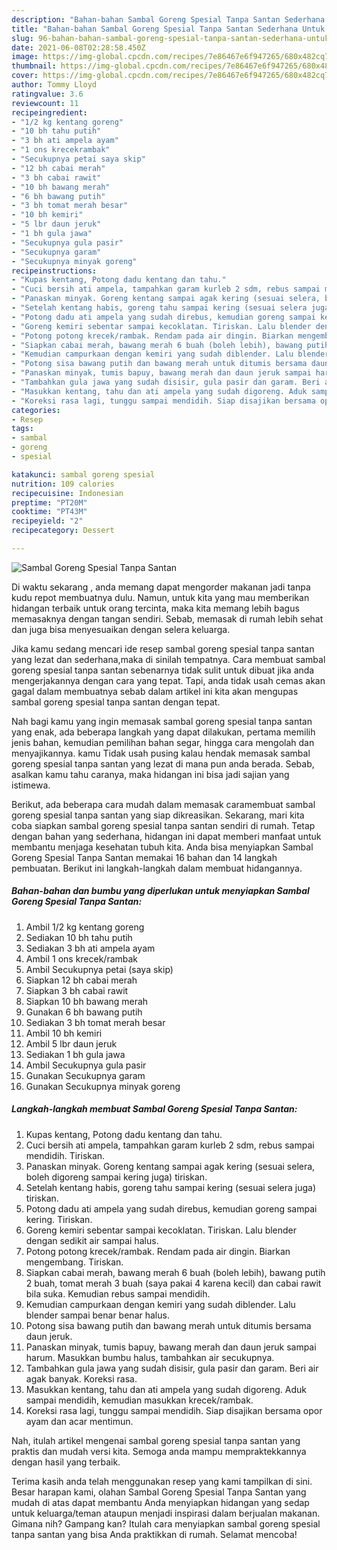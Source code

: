 ```yaml
---
description: "Bahan-bahan Sambal Goreng Spesial Tanpa Santan Sederhana Untuk Jualan"
title: "Bahan-bahan Sambal Goreng Spesial Tanpa Santan Sederhana Untuk Jualan"
slug: 96-bahan-bahan-sambal-goreng-spesial-tanpa-santan-sederhana-untuk-jualan
date: 2021-06-08T02:28:58.450Z
image: https://img-global.cpcdn.com/recipes/7e86467e6f947265/680x482cq70/sambal-goreng-spesial-tanpa-santan-foto-resep-utama.jpg
thumbnail: https://img-global.cpcdn.com/recipes/7e86467e6f947265/680x482cq70/sambal-goreng-spesial-tanpa-santan-foto-resep-utama.jpg
cover: https://img-global.cpcdn.com/recipes/7e86467e6f947265/680x482cq70/sambal-goreng-spesial-tanpa-santan-foto-resep-utama.jpg
author: Tommy Lloyd
ratingvalue: 3.6
reviewcount: 11
recipeingredient:
- "1/2 kg kentang goreng"
- "10 bh tahu putih"
- "3 bh ati ampela ayam"
- "1 ons krecekrambak"
- "Secukupnya petai saya skip"
- "12 bh cabai merah"
- "3 bh cabai rawit"
- "10 bh bawang merah"
- "6 bh bawang putih"
- "3 bh tomat merah besar"
- "10 bh kemiri"
- "5 lbr daun jeruk"
- "1 bh gula jawa"
- "Secukupnya gula pasir"
- "Secukupnya garam"
- "Secukupnya minyak goreng"
recipeinstructions:
- "Kupas kentang, Potong dadu kentang dan tahu."
- "Cuci bersih ati ampela, tampahkan garam kurleb 2 sdm, rebus sampai mendidih. Tiriskan."
- "Panaskan minyak. Goreng kentang sampai agak kering (sesuai selera, boleh digoreng sampai kering juga) tiriskan."
- "Setelah kentang habis, goreng tahu sampai kering (sesuai selera juga) tiriskan."
- "Potong dadu ati ampela yang sudah direbus, kemudian goreng sampai kering. Tiriskan."
- "Goreng kemiri sebentar sampai kecoklatan. Tiriskan. Lalu blender dengan sedikit air sampai halus."
- "Potong potong krecek/rambak. Rendam pada air dingin. Biarkan mengembang. Tiriskan."
- "Siapkan cabai merah, bawang merah 6 buah (boleh lebih), bawang putih 2 buah, tomat merah 3 buah (saya pakai 4 karena kecil) dan cabai rawit bila suka. Kemudian rebus sampai mendidih."
- "Kemudian campurkaan dengan kemiri yang sudah diblender. Lalu blender sampai benar benar halus."
- "Potong sisa bawang putih dan bawang merah untuk ditumis bersama daun jeruk."
- "Panaskan minyak, tumis bapuy, bawang merah dan daun jeruk sampai harum. Masukkan bumbu halus, tambahkan air secukupnya."
- "Tambahkan gula jawa yang sudah disisir, gula pasir dan garam. Beri air agak banyak. Koreksi rasa."
- "Masukkan kentang, tahu dan ati ampela yang sudah digoreng. Aduk sampai mendidih, kemudian masukkan krecek/rambak."
- "Koreksi rasa lagi, tunggu sampai mendidih. Siap disajikan bersama opor ayam dan acar mentimun."
categories:
- Resep
tags:
- sambal
- goreng
- spesial

katakunci: sambal goreng spesial 
nutrition: 109 calories
recipecuisine: Indonesian
preptime: "PT20M"
cooktime: "PT43M"
recipeyield: "2"
recipecategory: Dessert

---
```



![Sambal Goreng Spesial Tanpa Santan](https://img-global.cpcdn.com/recipes/7e86467e6f947265/680x482cq70/sambal-goreng-spesial-tanpa-santan-foto-resep-utama.jpg)

Di waktu  sekarang , anda memang dapat mengorder makanan jadi tanpa kudu repot membuatnya dulu. Namun, untuk kita yang mau memberikan hidangan terbaik untuk orang tercinta, maka kita memang lebih bagus memasaknya dengan tangan sendiri. Sebab, memasak di rumah lebih sehat dan juga bisa menyesuaikan dengan selera keluarga.

Jika kamu sedang mencari ide resep sambal goreng spesial tanpa santan yang lezat dan sederhana,maka di sinilah tempatnya. Cara membuat sambal goreng spesial tanpa santan  sebenarnya tidak sulit untuk dibuat jika anda mengerjakannya dengan cara yang tepat. Tapi, anda tidak usah cemas akan gagal dalam membuatnya 
sebab dalam artikel ini kita akan mengupas sambal goreng spesial tanpa santan dengan tepat.  



Nah bagi kamu yang ingin memasak sambal goreng spesial tanpa santan yang enak, ada beberapa langkah yang dapat dilakukan, pertama memilih jenis bahan, kemudian pemilihan bahan segar, hingga cara mengolah dan menyajikannya. kamu Tidak usah pusing kalau hendak memasak sambal goreng spesial tanpa santan yang lezat di mana pun anda berada. Sebab, asalkan kamu  tahu caranya, maka hidangan ini bisa jadi sajian yang istimewa.

Berikut, ada beberapa cara mudah dalam memasak caramembuat sambal goreng spesial tanpa santan yang siap dikreasikan. Sekarang, mari kita coba siapkan sambal goreng spesial tanpa santan sendiri di rumah. Tetap dengan bahan yang sederhana, hidangan ini dapat memberi manfaat untuk membantu menjaga kesehatan tubuh kita. Anda bisa menyiapkan Sambal Goreng Spesial Tanpa Santan memakai 16 bahan dan 14 langkah pembuatan. Berikut ini langkah-langkah dalam membuat hidangannya.

<!--inarticleads1-->

##### Bahan-bahan dan bumbu yang diperlukan untuk menyiapkan Sambal Goreng Spesial Tanpa Santan:

1. Ambil 1/2 kg kentang goreng
1. Sediakan 10 bh tahu putih
1. Sediakan 3 bh ati ampela ayam
1. Ambil 1 ons krecek/rambak
1. Ambil Secukupnya petai (saya skip)
1. Siapkan 12 bh cabai merah
1. Siapkan 3 bh cabai rawit
1. Siapkan 10 bh bawang merah
1. Gunakan 6 bh bawang putih
1. Sediakan 3 bh tomat merah besar
1. Ambil 10 bh kemiri
1. Ambil 5 lbr daun jeruk
1. Sediakan 1 bh gula jawa
1. Ambil Secukupnya gula pasir
1. Gunakan Secukupnya garam
1. Gunakan Secukupnya minyak goreng




<!--inarticleads2-->

##### Langkah-langkah membuat Sambal Goreng Spesial Tanpa Santan:

1. Kupas kentang, Potong dadu kentang dan tahu.
1. Cuci bersih ati ampela, tampahkan garam kurleb 2 sdm, rebus sampai mendidih. Tiriskan.
1. Panaskan minyak. Goreng kentang sampai agak kering (sesuai selera, boleh digoreng sampai kering juga) tiriskan.
1. Setelah kentang habis, goreng tahu sampai kering (sesuai selera juga) tiriskan.
1. Potong dadu ati ampela yang sudah direbus, kemudian goreng sampai kering. Tiriskan.
1. Goreng kemiri sebentar sampai kecoklatan. Tiriskan. Lalu blender dengan sedikit air sampai halus.
1. Potong potong krecek/rambak. Rendam pada air dingin. Biarkan mengembang. Tiriskan.
1. Siapkan cabai merah, bawang merah 6 buah (boleh lebih), bawang putih 2 buah, tomat merah 3 buah (saya pakai 4 karena kecil) dan cabai rawit bila suka. Kemudian rebus sampai mendidih.
1. Kemudian campurkaan dengan kemiri yang sudah diblender. Lalu blender sampai benar benar halus.
1. Potong sisa bawang putih dan bawang merah untuk ditumis bersama daun jeruk.
1. Panaskan minyak, tumis bapuy, bawang merah dan daun jeruk sampai harum. Masukkan bumbu halus, tambahkan air secukupnya.
1. Tambahkan gula jawa yang sudah disisir, gula pasir dan garam. Beri air agak banyak. Koreksi rasa.
1. Masukkan kentang, tahu dan ati ampela yang sudah digoreng. Aduk sampai mendidih, kemudian masukkan krecek/rambak.
1. Koreksi rasa lagi, tunggu sampai mendidih. Siap disajikan bersama opor ayam dan acar mentimun.




Nah, itulah artikel mengenai  sambal goreng spesial tanpa santan  yang praktis dan mudah versi kita. Semoga anda mampu mempraktekkannya dengan hasil yang terbaik. 

Terima kasih anda telah menggunakan resep yang kami tampilkan di sini. Besar harapan kami, olahan  Sambal Goreng Spesial Tanpa Santan yang mudah di atas dapat membantu Anda menyiapkan hidangan yang sedap untuk keluarga/teman ataupun menjadi inspirasi dalam berjualan makanan. Gimana nih? Gampang kan? Itulah cara menyiapkan sambal goreng spesial tanpa santan yang bisa Anda praktikkan di rumah. Selamat mencoba!

